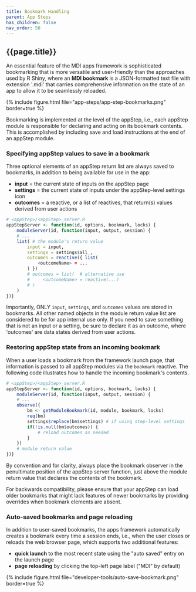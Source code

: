 ```yaml
---
title: Bookmark Handling
parent: App Steps
has_children: false
nav_order: 50
---
```


## {{page.title}}

An essential feature of the MDI apps framework is
sophisticated bookmarking that is more versatile and user-friendly
than the approaches used by R Shiny, where an **MDI bookmark** is 
a JSON-formatted text file with extension '.mdi' that carries comprehensive information
on the state of an app to allow it to be seamlessly reloaded.

{% include figure.html file="app-steps/app-step-bookmarks.png" border=true %}

Bookmarking is implemented
at the level of the appStep, i.e., each appStep module is responsible
for declaring and acting on its bookmark contents. This is accomplished
by including save and load instructions at the end of an appStep module.

### Specifying appStep values to save in a bookmark

Three optional elements of an appStep
return list are always saved to bookmarks, in addition to being
available for use in the app:

- **input** = the current state of inputs on the appStep page
- **settings** = the current state of inputs under the appStep-level settings icon
- **outcomes** = a reactive, or a list of reactives, that return(s) values derived from user actions

```r
# <appStep>/<appStep>_server.R
appStepServer <- function(id, options, bookmark, locks) {
    moduleServer(id, function(input, output, session) {
    # ...
    list( # the module's return value
        input = input,
        settings = settings$all_,
        outcomes = reactive({ list(
            <outcomeName> = ...
        ) })
        # outcomes = list(  # alternative use
        #     <outcomeName> = reactive(...)
        # )
    )
})}
```

Importantly, ONLY `input`, `settings`, and `outcomes` values are stored in 
bookmarks. All other named objects in the module return value list are
considered to be for app internal use only. If you need to save something 
that is not an input or a setting, be sure to declare it as an outcome,
where 'outcomes' are data states derived from user actions.

### Restoring appStep state from an incoming bookmark

When a user loads a bookmark from the framework launch page, 
that information is passed to all appStep modules via the `bookmark` reactive.
The following code illustrates how to handle the incoming bookmark's contents.

```r
# <appStep>/<appStep>_server.R
appStepServer <- function(id, options, bookmark, locks) {
    moduleServer(id, function(input, output, session) {
    # ...
    observe({
        bm <- getModuleBookmark(id, module, bookmark, locks)
        req(bm)
        settings$replace(bm$settings) # if using step-level settings
        if(!is.null(bm$outcomes)) {
            # reload outcomes as needed
        }
    })
    # module return value
})}
```

By convention and for clarity, always place the bookmark observer 
in the penultimate position of the appStep server function, 
just above the module return value that declares the 
contents of the bookmark.

For backwards compatibility, please ensure that your appStep
can load older bookmarks that might lack features of newer bookmarks
by providing overrides when bookmark elements are absent.

### Auto-saved bookmarks and page reloading

In addition to user-saved bookmarks, the apps framework automatically
creates a bookmark every time a session ends, i.e., when
the user closes or reloads the web browser page, which
supports two additional features:

- **quick launch** to the most recent state using the "auto saved" entry on the launch page
- **page reloading** by clicking the top-left page label ("MDI" by default)

{% include figure.html file="developer-tools/auto-save-bookmark.png" border=true %}
